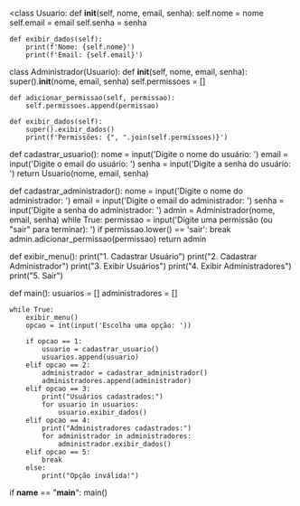 <class Usuario:
    def __init__(self, nome, email, senha):
        self.nome = nome
        self.email = email
        self.senha = senha

    def exibir_dados(self):
        print(f'Nome: {self.nome}')
        print(f'Email: {self.email}')


class Administrador(Usuario):
    def __init__(self, nome, email, senha):
        super().__init__(nome, email, senha)
        self.permissoes = []

    def adicionar_permissao(self, permissao):
        self.permissoes.append(permissao)

    def exibir_dados(self):
        super().exibir_dados()
        print(f'Permissões: {", ".join(self.permissoes)}')


def cadastrar_usuario():
    nome = input('Digite o nome do usuário: ')
    email = input('Digite o email do usuário: ')
    senha = input('Digite a senha do usuário: ')
    return Usuario(nome, email, senha)


def cadastrar_administrador():
    nome = input('Digite o nome do administrador: ')
    email = input('Digite o email do administrador: ')
    senha = input('Digite a senha do administrador: ')
    admin = Administrador(nome, email, senha)
    while True:
        permissao = input('Digite uma permissão (ou "sair" para terminar): ')
        if permissao.lower() == 'sair':
            break
        admin.adicionar_permissao(permissao)
    return admin


def exibir_menu():
    print("1. Cadastrar Usuário")
    print("2. Cadastrar Administrador")
    print("3. Exibir Usuários")
    print("4. Exibir Administradores")
    print("5. Sair")


def main():
    usuarios = []
    administradores = []

    while True:
        exibir_menu()
        opcao = int(input('Escolha uma opção: '))

        if opcao == 1:
            usuario = cadastrar_usuario()
            usuarios.append(usuario)
        elif opcao == 2:
            administrador = cadastrar_administrador()
            administradores.append(administrador)
        elif opcao == 3:
            print("Usuários cadastrados:")
            for usuario in usuarios:
                usuario.exibir_dados()
        elif opcao == 4:
            print("Administradores cadastrados:")
            for administrador in administradores:
                administrador.exibir_dados()
        elif opcao == 5:
            break
        else:
            print("Opção inválida!")


if __name__ == "__main__":
    main()
